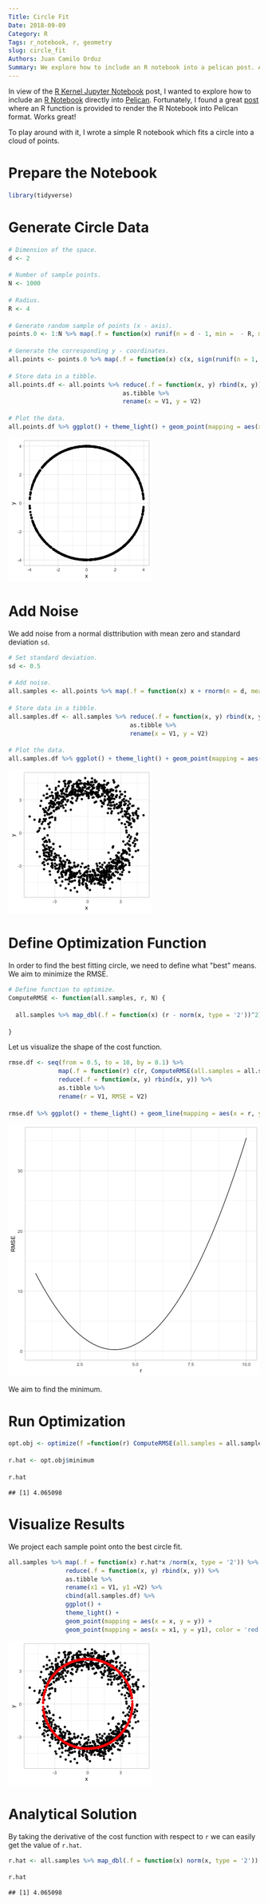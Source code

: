 ```yaml
---
Title: Circle Fit
Date: 2018-09-09
Category: R
Tags: r_notebook, r, geometry
slug: circle_fit
Authors: Juan Camilo Orduz
Summary: We explore how to include an R notebook into a pelican post. As an example, we describe how to fit a circle onto a cloud of points. 
---
```


In view of the [R Kernel Jupyter Notebook](https://juanitorduz.github.io/rkernel.html) post, I wanted to explore how to include an [R Notebook](https://bookdown.org/yihui/rmarkdown/notebook.html) directly into [Pelican](https://blog.getpelican.com). Fortunately, I found a great [post](http://michaeltoth.me/how-to-write-pelican-blog-posts-using-rmarkdown-knitr-20.html) where an R function is provided to render the R Notebook into Pelican format. Works great! 

To play around with it, I wrote a simple R notebook which fits a circle into a cloud of points. 

# Prepare the Notebook


```r
library(tidyverse)
```

# Generate Circle Data


```r
# Dimension of the space.
d <- 2

# Number of sample points. 
N <- 1000

# Radius. 
R <- 4

# Generate random sample of points (x - axis).
points.0 <- 1:N %>% map(.f = function(x) runif(n = d - 1, min =  - R, max = R))

# Generate the corresponding y - coordinates. 
all.points <- points.0 %>% map(.f = function(x) c(x, sign(runif(n = 1, min = - 1, max = 1))*sqrt(R^2 - norm(x, type = '2')^2))) 

# Store data in a tibble.
all.points.df <- all.points %>% reduce(.f = function(x, y) rbind(x, y)) %>% 
                                as.tibble %>% 
                                rename(x = V1, y = V2)

# Plot the data. 
all.points.df %>% ggplot() + theme_light() + geom_point(mapping = aes(x = x, y = y)) 
```

![center](/content/images/r_circle_fit/unnamed-chunk-2-1.png)

# Add Noise 

We add noise from a normal disttribution with mean zero and standard deviation `sd`.


```r
# Set standard deviation.
sd <- 0.5

# Add noise.
all.samples <- all.points %>% map(.f = function(x) x + rnorm(n = d, mean = 0, sd = sd))

# Store data in a tibble.
all.samples.df <- all.samples %>% reduce(.f = function(x, y) rbind(x, y)) %>%
                                  as.tibble %>% 
                                  rename(x = V1, y = V2)

# Plot the data.
all.samples.df %>% ggplot() + theme_light() + geom_point(mapping = aes(x = x, y = y)) 
```

![center](/content/images/r_circle_fit/unnamed-chunk-3-1.png)

# Define Optimization Function

In order to find the best fitting circle, we need to define what "best" means. We aim to minimize the RMSE. 


```r
# Define function to optimize. 
ComputeRMSE <- function(all.samples, r, N) {
  
  all.samples %>% map_dbl(.f = function(x) (r - norm(x, type = '2'))^2) %>% mean
  
}
```

Let us visualize the shape of the cost function. 


```r
rmse.df <- seq(from = 0.5, to = 10, by = 0.1) %>% 
              map(.f = function(r) c(r, ComputeRMSE(all.samples = all.samples, r = r, N = N ))) %>% 
              reduce(.f = function(x, y) rbind(x, y)) %>% 
              as.tibble %>% 
              rename(r = V1, RMSE = V2)

rmse.df %>% ggplot() + theme_light() + geom_line(mapping = aes(x = r, y = RMSE))
```

![center](/content/images/r_circle_fit/unnamed-chunk-5-1.png)

We aim to find the minimum. 

# Run Optimization


```r
opt.obj <- optimize(f =function(r) ComputeRMSE(all.samples = all.samples, r = r, N = N), interval = 1:10)

r.hat <- opt.obj$minimum

r.hat
```

```
## [1] 4.065098
```

# Visualize Results 

We project each sample point onto the best circle fit. 


```r
all.samples %>% map(.f = function(x) r.hat*x /norm(x, type = '2')) %>% 
                reduce(.f = function(x, y) rbind(x, y)) %>% 
                as.tibble %>% 
                rename(x1 = V1, y1 =V2) %>% 
                cbind(all.samples.df) %>% 
                ggplot() + 
                theme_light() + 
                geom_point(mapping = aes(x = x, y = y)) +
                geom_point(mapping = aes(x = x1, y = y1), color = 'red') 
```

![center](/content/images/r_circle_fit/unnamed-chunk-7-1.png)

# Analytical Solution 

By taking the derivative of the cost function with respect to `r` we can easily get the value of `r.hat`.


```r
r.hat <- all.samples %>% map_dbl(.f = function(x) norm(x, type = '2')) %>% mean

r.hat
```

```
## [1] 4.065098
```

